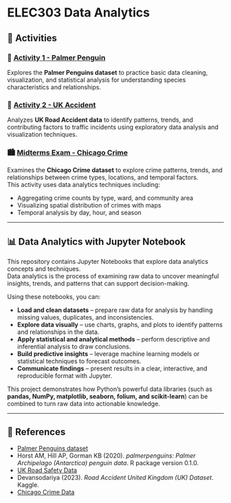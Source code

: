 # ELEC303 Data Analytics  

## 📌 Activities  

### 🐧 [Activity 1 - Palmer Penguin](https://github.com/raiahyxs/Data-Analytics/blob/main/ITELEC03/activity%201.ipynb)  
Explores the **Palmer Penguins dataset** to practice basic data cleaning, visualization, and statistical analysis for understanding species characteristics and relationships.  

### 🛑 [Activity 2 - UK Accident](https://github.com/raiahyxs/Data-Analytics/blob/main/ITELEC03/activity%202.ipynb)  
Analyzes **UK Road Accident data** to identify patterns, trends, and contributing factors to traffic incidents using exploratory data analysis and visualization techniques.  

### 🏙️ [Midterms Exam - Chicago Crime](https://github.com/raiahyxs/Data-Analytics/blob/main/ITELEC03/MIDTERMS%20EXAMS/MIDTERM_EXAM.ipynb)  
Examines the **Chicago Crime dataset** to explore crime patterns, trends, and relationships between crime types, locations, and temporal factors.  
This activity uses data analytics techniques including:  
- Aggregating crime counts by type, ward, and community area  
- Visualizing spatial distribution of crimes with maps  
- Temporal analysis by day, hour, and season  

---

## 📊 Data Analytics with Jupyter Notebook  

This repository contains Jupyter Notebooks that explore data analytics concepts and techniques.  
Data analytics is the process of examining raw data to uncover meaningful insights, trends, and patterns that can support decision-making.  

Using these notebooks, you can:  

- **Load and clean datasets** – prepare raw data for analysis by handling missing values, duplicates, and inconsistencies.  
- **Explore data visually** – use charts, graphs, and plots to identify patterns and relationships in the data.  
- **Apply statistical and analytical methods** – perform descriptive and inferential analysis to draw conclusions.  
- **Build predictive insights** – leverage machine learning models or statistical techniques to forecast outcomes.  
- **Communicate findings** – present results in a clear, interactive, and reproducible format with Jupyter.  

This project demonstrates how Python’s powerful data libraries (such as **pandas, NumPy, matplotlib, seaborn, folium, and scikit-learn**) can be combined to turn raw data into actionable knowledge.  

---

## 🔗 References  

- [Palmer Penguins dataset](https://allisonhorst.github.io/palmerpenguins/)  
- Horst AM, Hill AP, Gorman KB (2020). *palmerpenguins: Palmer Archipelago (Antarctica) penguin data*. R package version 0.1.0.  
- [UK Road Safety Data](https://www.kaggle.com/datasets/devansodariya/road-accident-united-kingdom-uk-dataset)  
- Devansodariya (2023). *Road Accident United Kingdom (UK) Dataset*. Kaggle.  
- [Chicago Crime Data](https://data.cityofchicago.org/Public-Safety/Crimes-2001-to-Present/ijzp-q8t2)  
